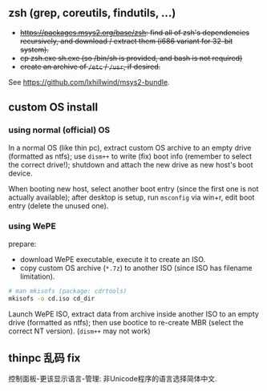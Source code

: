 ## zsh (grep, coreutils, findutils, ...)

<del>

- <https://packages.msys2.org/base/zsh>: find all of zsh's dependencies
  recursively, and download / extract them (i686 variant for 32-bit system).
- cp zsh.exe sh.exe (so /bin/sh is provided, and bash is not required)
- create an archive of `/etc` / `/usr`, if desired.

</del>

See <https://github.com/lxhillwind/msys2-bundle>.

## custom OS install

### using normal (official) OS
In a normal OS (like thin pc), extract custom OS archive to an empty drive (formatted as ntfs);
use `dism++` to write (fix) boot info (remember to select the correct drive!);
shutdown and attach the new drive as new host's boot device.

When booting new host, select another boot entry (since the first one is not actually available);
after desktop is setup, run `msconfig` via win+r, edit boot entry (delete the unused one).

### using WePE
prepare:
- download WePE executable, execute it to create an ISO.
- copy custom OS archive (`*.7z`) to another ISO (since ISO has filename limitation).

```sh
# man mkisofs (package: cdrtools)
mkisofs -o cd.iso cd_dir
```

Launch WePE ISO, extract data from archive inside another ISO to an empty drive (formatted as ntfs);
then use bootice to re-create MBR (select the correct NT version). (`dism++` may not work)

## thinpc 乱码 fix
控制面板-更该显示语言-管理: 非Unicode程序的语言选择简体中文.
